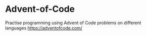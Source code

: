 # Advent-of-Code
Practise programming using Advent of Code problems on different languages https://adventofcode.com/
